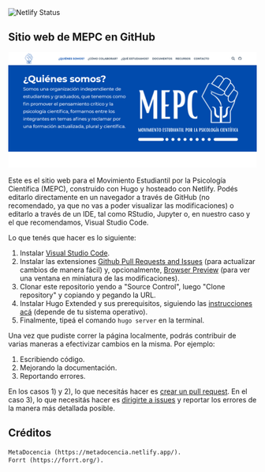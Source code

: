 <img src="https://camo.githubusercontent.com/af41a9d160332897feb22f75ecfc78bd6dd2a42b25be6c7ff72aeccd117bdde8/68747470733a2f2f6170692e6e65746c6966792e636f6d2f6170692f76312f6261646765732f36383436346338382d333663362d346265382d626338622d3839366262643237626636392f6465706c6f792d737461747573" alt="Netlify Status" data-canonical-src="https://api.netlify.com/api/v1/badges/68464c88-36c6-4be8-bc8b-896bbd27bf69/deploy-status" style="max-width:100%;">

## Sitio web de MEPC en GitHub

[![Website Thumbnail](thumbnail.png)](http://mepc.netlify.app)

Este es el sitio web para el Movimiento Estudiantil por la Psicología Científica (MEPC), construido con Hugo y hosteado con Netlify. Podés editarlo directamente en un navegador a través de GitHub (no recomendado, ya que no vas a poder visualizar las modificaciones) o editarlo a través de un IDE, tal como RStudio, Jupyter o, en nuestro caso y el que recomendamos, Visual Studio Code.

Lo que tenés que hacer es lo siguiente:
1. Instalar [Visual Studio Code](https://code.visualstudio.com/download).
2. Instalar las extensiones [Github Pull Requests and Issues](https://marketplace.visualstudio.com/items?itemName=GitHub.vscode-pull-request-github) (para actualizar cambios de manera fácil) y, opcionalmente, [Browser Preview](https://marketplace.visualstudio.com/items?itemName=auchenberg.vscode-browser-preview) (para ver una ventana en miniatura de las modificaciones).
3. Clonar este repositorio yendo a "Source Control", luego "Clone repository" y copiando y pegando la URL. 
4. Instalar Hugo Extended y sus prerequisitos, siguiendo las [instrucciones acá](https://wowchemy.com/docs/install-locally/#prerequisites) (depende de tu sistema operativo).
5. Finalmente, tipeá el comando ```hugo server``` en la terminal.

Una vez que pudiste correr la página localmente, podrás contribuir de varias maneras a efectivizar cambios en la misma. Por ejemplo:

1) Escribiendo código.
2) Mejorando la documentación.
3) Reportando errores.

En los casos 1) y 2), lo que necesitás hacer es [crear un pull request](https://docs.github.com/en/github/collaborating-with-issues-and-pull-requests/creating-a-pull-request). En el caso 3), lo que necesitás hacer es [dirigirte a issues](https://github.com/mepc-website/mepc/issues/) y reportar los errores de la manera más detallada posible.

## Créditos
```
MetaDocencia (https://metadocencia.netlify.app/).
Forrt (https://forrt.org/).
```
